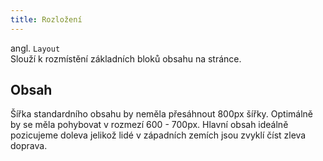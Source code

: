 ```yaml
---
title: Rozložení
---
```

angl. `Layout`<br>
Slouží k rozmístění základních bloků obsahu na stránce.

## Obsah
Šířka standardního obsahu by neměla přesáhnout 800px šířky. Optimálně by se měla pohybovat v rozmezí 600 - 700px. 
Hlavní obsah ideálně pozicujeme doleva jelikož lidé v západních zemích jsou zvyklí číst zleva doprava.
